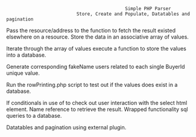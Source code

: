                                                 Simple PHP Parser 
                              Store, Create and Populate, Datatables and pagination
										

Pass the resource/address to the function to fetch the result existed elsewhere on a resource. Store the data in an associative array of values.

Iterate through the array of values execute a function to store the values into a database.

Generate corresponding fakeName users related to each single BuyerId unique value.

Run the rowPrinting.php script to test out if the values does exist in a database.

If conditionals in use of to check out user interaction with the select html element.
Name reference to retrieve the result. Wrapped functionality sql queries to a database.

Datatables and pagination using external plugin.
